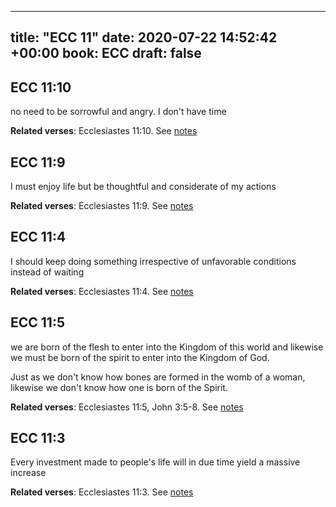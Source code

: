 
---
title: "ECC 11"
date: 2020-07-22 14:52:42 +00:00
book: ECC
draft: false
---

## ECC 11:10

no need to be sorrowful and angry. I don't have time

**Related verses**: Ecclesiastes 11:10. See [notes](https://my.bible.com/notes/3479372825046540359)


## ECC 11:9

I must enjoy life but be thoughtful and considerate of my actions

**Related verses**: Ecclesiastes 11:9. See [notes](https://my.bible.com/notes/3479372318517223482)


## ECC 11:4

I should keep doing something irrespective of unfavorable conditions instead of waiting

**Related verses**: Ecclesiastes 11:4. See [notes](https://my.bible.com/notes/3479370224016023571)


## ECC 11:5

we are born of the flesh to enter into the Kingdom of this world and likewise we must be born of the spirit to enter into the Kingdom of God.

Just as we don't know how bones are formed in the womb of a woman, likewise we don't know how one is born of the Spirit.

**Related verses**: Ecclesiastes 11:5, John 3:5-8. See [notes](https://my.bible.com/notes/3537711762969977115)


## ECC 11:3

Every investment made to people's life will in due time yield a massive increase

**Related verses**: Ecclesiastes 11:3. See [notes](https://my.bible.com/notes/3537703275267350741)

